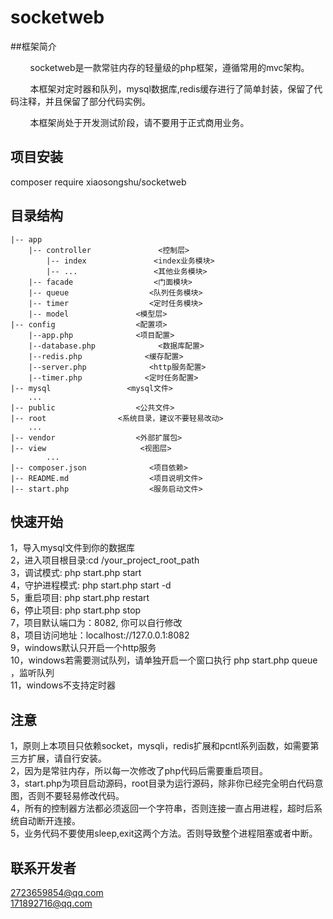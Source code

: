 # socketweb
##框架简介
<p>&nbsp;&nbsp;&nbsp;&nbsp;&nbsp;&nbsp;&nbsp;&nbsp;socketweb是一款常驻内存的轻量级的php框架，遵循常用的mvc架构。</p>
<p>&nbsp;&nbsp;&nbsp;&nbsp;&nbsp;&nbsp;&nbsp;&nbsp;本框架对定时器和队列，mysql数据库,redis缓存进行了简单封装，保留了代码注释，并且保留了部分代码实例。</p>
<p>&nbsp;&nbsp;&nbsp;&nbsp;&nbsp;&nbsp;&nbsp;&nbsp;本框架尚处于开发测试阶段，请不要用于正式商用业务。</p>

## 项目安装
composer require xiaosongshu/socketweb

## 目录结构
~~~
|-- app
    |-- controller               <控制层>
        |-- index               <index业务模块>
        |-- ...                 <其他业务模块>
    |-- facade                  <门面模块>
    |-- queue                  <队列任务模块>
    |-- timer                  <定时任务模块>
    |-- model               <模型层>
|-- config                  <配置项>
    |--app.php              <项目配置>
    |--database.php              <数据库配置>
    |--redis.php              <缓存配置>
    |--server.php              <http服务配置>
    |--timer.php              <定时任务配置>
|-- mysql                 <mysql文件>
    ...
|-- public                  <公共文件>
|-- root                <系统目录，建议不要轻易改动>
    ...                     
|-- vendor                  <外部扩展包>
|-- view                     <视图层>
        ...             
|-- composer.json              <项目依赖>
|-- README.md                  <项目说明文件>
|-- start.php                  <服务启动文件>
~~~

## 快速开始

1，导入mysql文件到你的数据库 <br>
2，进入项目根目录:cd /your_project_root_path<br>
3，调试模式:  php start.php start<br>
4，守护进程模式: php start.php start -d<br>
5，重启项目:  php start.php restart<br>
6，停止项目:  php start.php stop<br>
7，项目默认端口为：8082, 你可以自行修改<br>
8，项目访问地址：localhost://127.0.0.1:8082<br>
9，windows默认只开启一个http服务<br>
10，windows若需要测试队列，请单独开启一个窗口执行 php start.php queue ，监听队列<br>
11，windows不支持定时器<br>


## 注意
1，原则上本项目只依赖socket，mysqli，redis扩展和pcntl系列函数，如需要第三方扩展，请自行安装。<br>
2，因为是常驻内存，所以每一次修改了php代码后需要重启项目。<br>
3，start.php为项目启动源码，root目录为运行源码，除非你已经完全明白代码意图，否则不要轻易修改代码。<br>
4，所有的控制器方法都必须返回一个字符串，否则连接一直占用进程，超时后系统自动断开连接。<br>
5，业务代码不要使用sleep,exit这两个方法。否则导致整个进程阻塞或者中断。<br>
## 联系开发者
2723659854@qq.com<br>
171892716@qq.com

